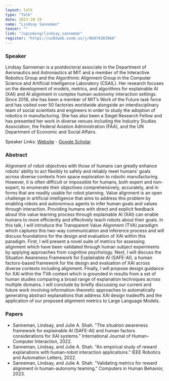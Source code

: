 ```yaml
---
layout: talk
type: "Talk"
date: 2023-10-19
name: "Lindsay Sanneman"
teaser: ""
link: "/upcoming/lindsay_sanneman"
register: "https://us02web.zoom.us/j/86974303968"
---
```


### Speaker 
Lindsay Sanneman is a postdoctoral associate in the Department of Aeronautics and Astronautics at MIT and a member of the Interactive Robotics Group and the Algorithmic Alignment Group in the Computer Science and Artificial Intelligence Laboratory (CSAIL). Her research focuses on the development of models, metrics, and algorithms for explainable AI (XAI) and AI alignment in complex human-autonomy interaction settings. Since 2018, she has been a member of MIT’s Work of the Future task force and has visited over 50 factories worldwide alongside an interdisciplinary team of social scientists and engineers in order to study the adoption of robotics in manufacturing. She has also been a Siegel Research Fellow and has presented her work in diverse venues including the Industry Studies Association, the Federal Aviation Administration (FAA), and the UN Department of Economic and Social Affairs.

Speaker Links: [Website](https://www.lindsaysanneman.com/) - [Google Scholar](https://scholar.google.com/citations?user=dy4WeeIAAAAJ&hl=en)

### Abstract 
Alignment of robot objectives with those of humans can greatly enhance robots’ ability to act flexibly to safely and reliably meet humans’ goals across diverse contexts from space exploration to robotic manufacturing. However, it is often difficult or impossible for humans, both expert and non-expert, to enumerate their objectives comprehensively, accurately, and in forms that are readily usable for robot planning. Value alignment is an open challenge in artificial intelligence that aims to address this problem by enabling robots and autonomous agents to infer human goals and values through interaction. Providing humans with direct and explicit feedback about this value learning process through explainable AI (XAI) can enable humans to more efficiently and effectively teach robots about their goals. In this talk, I will introduce the Transparent Value Alignment (TVA) paradigm which captures this two-way communication and inference process and will discuss foundations for the design and evaluation of XAI within this paradigm. First, I will present a novel suite of metrics for assessing alignment which have been validated through human subject experiments by applying approaches from cognitive psychology. Next, I will discuss the Situation Awareness Framework for Explainable AI (SAFE-AI), a human factors-based framework for the design and evaluation of XAI across diverse contexts including alignment. Finally, I will propose design guidance for XAI within the TVA context which is grounded in results from a set of human studies comparing a broad range of explanation techniques across multiple domains. I will conclude by briefly discussing our current and future work involving information-theoretic approaches to automatically generating abstract explanations that address XAI design tradeoffs and the application of our proposed alignment metrics to Large Language Models. 

### Papers
* Sanneman, Lindsay, and Julie A. Shah. "The situation awareness framework for explainable AI (SAFE-AI) and human factors considerations for XAI systems." International Journal of Human–Computer Interaction, 2022.
* Sanneman, Lindsay, and Julie A. Shah. "An empirical study of reward explanations with human-robot interaction applications." IEEE Robotics and Automation Letters, 2022.
* Sanneman, Lindsay, and Julie A. Shah. "Validating metrics for reward alignment in human-autonomy teaming." Computers in Human Behavior, 2023.
